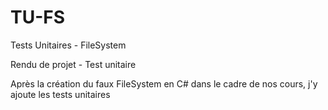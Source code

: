 # TU-FS
Tests Unitaires - FileSystem 

Rendu de projet - Test unitaire

Après la création du faux FileSystem en C# dans le cadre de nos cours, j'y ajoute les tests unitaires
